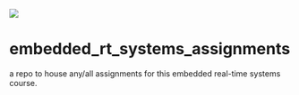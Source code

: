 ![](https://travis-ci.org/aarif4/embedded_rt_systems_assignments.svg?branch=master)

# embedded_rt_systems_assignments
a repo to house any/all assignments for this embedded real-time systems course.
